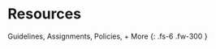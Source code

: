 <!-- ---
layout: default
title: Resources
nav_order: 5
has_children: true
permalink: /resources
--- -->

# Resources

Guidelines, Assignments, Policies, + More
{: .fs-6 .fw-300 }
